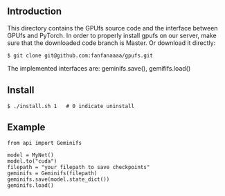 ## Introduction
This directory contains the GPUfs source code and the interface between GPUfs and PyTorch.
In order to properly install gpufs on our server, make sure that the downloaded code branch is Master. Or download it directly: 

    $ git clone git@github.com:fanfanaaaa/gpufs.git

The implemented interfaces are: geminifs.save(), gemififs.load()

## Install
    $ ./install.sh 1   # 0 indicate uninstall

## Example

```
from api import Geminifs

model = MyNet()
model.to("cuda")
filepath = "your filepath to save checkpoints"
geminifs = Geminifs(filepath)
geminifs.save(model.state_dict())
geminifs.load()